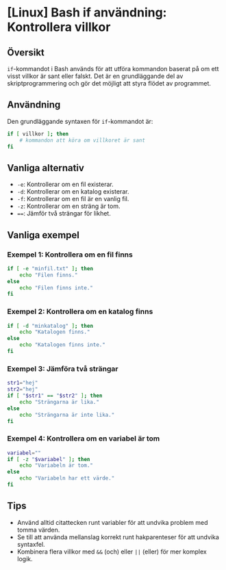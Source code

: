 # [Linux] Bash if användning: Kontrollera villkor

## Översikt
`if`-kommandot i Bash används för att utföra kommandon baserat på om ett visst villkor är sant eller falskt. Det är en grundläggande del av skriptprogrammering och gör det möjligt att styra flödet av programmet.

## Användning
Den grundläggande syntaxen för `if`-kommandot är:

```bash
if [ villkor ]; then
    # kommandon att köra om villkoret är sant
fi
```

## Vanliga alternativ
- `-e`: Kontrollerar om en fil existerar.
- `-d`: Kontrollerar om en katalog existerar.
- `-f`: Kontrollerar om en fil är en vanlig fil.
- `-z`: Kontrollerar om en sträng är tom.
- `==`: Jämför två strängar för likhet.

## Vanliga exempel

### Exempel 1: Kontrollera om en fil finns
```bash
if [ -e "minfil.txt" ]; then
    echo "Filen finns."
else
    echo "Filen finns inte."
fi
```

### Exempel 2: Kontrollera om en katalog finns
```bash
if [ -d "minkatalog" ]; then
    echo "Katalogen finns."
else
    echo "Katalogen finns inte."
fi
```

### Exempel 3: Jämföra två strängar
```bash
str1="hej"
str2="hej"
if [ "$str1" == "$str2" ]; then
    echo "Strängarna är lika."
else
    echo "Strängarna är inte lika."
fi
```

### Exempel 4: Kontrollera om en variabel är tom
```bash
variabel=""
if [ -z "$variabel" ]; then
    echo "Variabeln är tom."
else
    echo "Variabeln har ett värde."
fi
```

## Tips
- Använd alltid citattecken runt variabler för att undvika problem med tomma värden.
- Se till att använda mellanslag korrekt runt hakparenteser för att undvika syntaxfel.
- Kombinera flera villkor med `&&` (och) eller `||` (eller) för mer komplex logik.